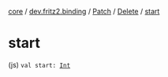 [core](../../../index.md) / [dev.fritz2.binding](../../index.md) / [Patch](../index.md) / [Delete](index.md) / [start](./start.md)

# start

(js) `val start: `[`Int`](https://kotlinlang.org/api/latest/jvm/stdlib/kotlin/-int/index.html)